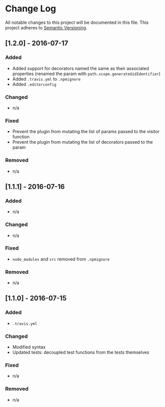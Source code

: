# Change Log
All notable changes to this project will be documented in this file.
This project adheres to [Semantic Versioning](http://semver.org/).

## [1.2.0] - 2016-07-17
### Added
- Added support for decorators named the same as their associated properties (renamed the param with `path.scope.generateUidIdentifier`)
- Added `.travis.yml` to `.npmignore`
- Added `.editorconfig`

### Changed
- n/a

### Fixed
- Prevent the plugin from mutating the list of params passed to the visitor function
- Prevent the plugin from mutating the list of decorators passed to the param

### Removed
- n/a

## [1.1.1] - 2016-07-16
### Added
- n/a

### Changed
- n/a

### Fixed
- `node_modules` and `src` removed from `.npmignore`

### Removed
- n/a

## [1.1.0] - 2016-07-15
### Added
- `.travis.yml`

### Changed
- Modified syntax
- Updated tests: decoupled test functions from the tests themselves

### Fixed
- n/a

### Removed
- n/a